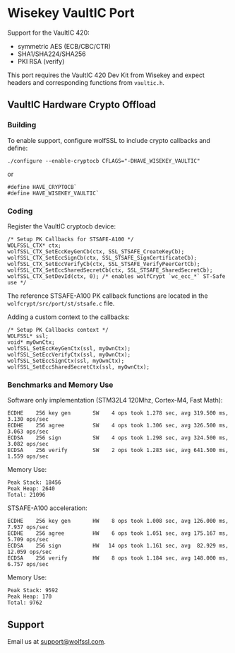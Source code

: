 # Wisekey VaultIC Port

Support for the VaultIC 420:
 - symmetric AES (ECB/CBC/CTR)
 - SHA1/SHA224/SHA256
 - PKI RSA (verify)

This port requires the VaultIC 420 Dev Kit from Wisekey and expect headers and corresponding functions from `vaultic.h`.

## VaultIC Hardware Crypto Offload

### Building

To enable support, configure wolfSSL to include crypto callbacks and define:

```
./configure --enable-cryptocb CFLAGS="-DHAVE_WISEKEY_VAULTIC"
```

or 

```
#define HAVE_CRYPTOCB`
#define HAVE_WISEKEY_VAULTIC`
```

### Coding

Register the VaultIC cryptocb device:

```
/* Setup PK Callbacks for STSAFE-A100 */
WOLFSSL_CTX* ctx;
wolfSSL_CTX_SetEccKeyGenCb(ctx, SSL_STSAFE_CreateKeyCb);
wolfSSL_CTX_SetEccSignCb(ctx, SSL_STSAFE_SignCertificateCb);
wolfSSL_CTX_SetEccVerifyCb(ctx, SSL_STSAFE_VerifyPeerCertCb);
wolfSSL_CTX_SetEccSharedSecretCb(ctx, SSL_STSAFE_SharedSecretCb);
wolfSSL_CTX_SetDevId(ctx, 0); /* enables wolfCrypt `wc_ecc_*` ST-Safe use */
```

The reference STSAFE-A100 PK callback functions are located in the `wolfcrypt/src/port/st/stsafe.c` file.

Adding a custom context to the callbacks:

```
/* Setup PK Callbacks context */
WOLFSSL* ssl;
void* myOwnCtx;
wolfSSL_SetEccKeyGenCtx(ssl, myOwnCtx);
wolfSSL_SetEccVerifyCtx(ssl, myOwnCtx);
wolfSSL_SetEccSignCtx(ssl, myOwnCtx);
wolfSSL_SetEccSharedSecretCtx(ssl, myOwnCtx);
```

### Benchmarks and Memory Use

Software only implementation (STM32L4 120Mhz, Cortex-M4, Fast Math):

```
ECDHE    256 key gen       SW    4 ops took 1.278 sec, avg 319.500 ms,  3.130 ops/sec
ECDHE    256 agree         SW    4 ops took 1.306 sec, avg 326.500 ms,  3.063 ops/sec
ECDSA    256 sign          SW    4 ops took 1.298 sec, avg 324.500 ms,  3.082 ops/sec
ECDSA    256 verify        SW    2 ops took 1.283 sec, avg 641.500 ms,  1.559 ops/sec
```

Memory Use:

```
Peak Stack: 18456
Peak Heap: 2640
Total: 21096
```


STSAFE-A100 acceleration:

```
ECDHE    256 key gen       HW    8 ops took 1.008 sec, avg 126.000 ms,  7.937 ops/sec
ECDHE    256 agree         HW    6 ops took 1.051 sec, avg 175.167 ms,  5.709 ops/sec
ECDSA    256 sign          HW   14 ops took 1.161 sec, avg  82.929 ms, 12.059 ops/sec
ECDSA    256 verify        HW    8 ops took 1.184 sec, avg 148.000 ms,  6.757 ops/sec
```

Memory Use:

```
Peak Stack: 9592
Peak Heap: 170
Total: 9762
```


## Support

Email us at [support@wolfssl.com](mailto:support@wolfssl.com).
